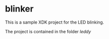 # blinker

This is a sample XDK project for the LED blinking.

The project is contained in the folder *leddy*
